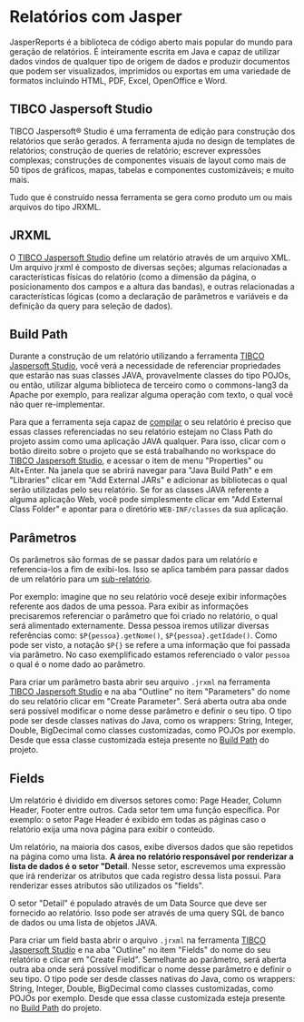 # Relatórios com Jasper

JasperReports é a biblioteca de código aberto mais popular do mundo para geração de relatórios. É inteiramente escrita em Java e capaz de utilizar dados vindos de qualquer tipo de origem de dados e produzir documentos que podem ser visualizados, imprimidos ou exportas em uma variedade de formatos incluíndo HTML, PDF, Excel, OpenOffice e Word.

## TIBCO Jaspersoft Studio

TIBCO Jaspersoft® Studio é uma ferramenta de edição para construção dos relatórios que serão gerados. A ferramenta ajuda no design de templates de relatórios; construção de queries de relatório; escrever expressões complexas; construções de componentes visuais de layout como mais de 50 tipos de gráficos, mapas, tabelas e componentes customizáveis; e muito mais.

Tudo que é construído nessa ferramenta se gera como produto um ou mais arquivos do tipo JRXML.

## JRXML

O [TIBCO Jaspersoft Studio](#TIBCO-Jaspersoft-Studio) define um relatório através de um arquivo XML. Um arquivo jrxml é composto de diversas seções; algumas relacionadas a características físicas do relatório (como a dimensão da página, o posicionamento dos campos e a altura das bandas), e outras relacionadas a características lógicas (como a declaração de parâmetros e variáveis e da definição da query para seleção de dados).

## Build Path

Durante a construção de um relatório utilizando a ferramenta [TIBCO Jaspersoft Studio](#TIBCO-Jaspersoft-Studio), você verá a necessidade de referenciar propriedades que estarão nas suas classes JAVA, provavelmente classes do tipo POJOs, ou então, utilizar alguma biblioteca de terceiro como o commons-lang3 da Apache por exemplo, para realizar alguma operação com texto, o qual você não quer re-implementar. 

Para que a ferramenta seja capaz de [compilar](#compilação) o seu relatório é preciso que essas classes referenciadas no seu relatório estejam no Class Path do projeto assim como uma aplicação JAVA qualquer. Para isso, clicar com o botão direito sobre o projeto que se está trabalhando no workspace do [TIBCO Jaspersoft Studio](#TIBCO-Jaspersoft-Studio), e acessar o item de menu "Properties" ou Alt+Enter. Na janela que se abrirá navegar para "Java Build Path" e em "Libraries" clicar em "Add External JARs" e adicionar as bibliotecas o qual serão utilizadas pelo seu relatório. Se for as classes JAVA referente a alguma aplicação Web, você pode simplesmente clicar em "Add External Class Folder" e apontar para o diretório `WEB-INF/classes` da sua aplicação.

## Parâmetros

Os parâmetros são formas de se passar dados para um relatório e referencia-los a fim de exibi-los. Isso se aplica também para passar dados de um relatório para um [sub-relatório](#Sub-relatório).

Por exemplo: imagine que no seu relatório você deseje exibir informações referente aos dados de uma pessoa. Para exibir as informações precisaremos referenciar o parâmetro que foi criado no relatório, o qual será alimentado externamente. Dessa pessoa iremos utilizar diversas referências como: `$P{pessoa}.getNome()`, `$P{pessoa}.getIdade()`. Como pode ser visto, a notação `$P{}` se refere a uma informação que foi passada via parâmetro. No caso exemplificado estamos referenciado o valor `pessoa` o qual é o nome dado ao parâmetro.

Para criar um parâmetro basta abrir seu arquivo `.jrxml` na ferramenta [TIBCO Jaspersoft Studio](#TIBCO-Jaspersoft-Studio) e na aba "Outline" no item "Parameters" do nome do seu relatório clicar em "Create Parameter". Será aberta outra aba onde será possível modificar o nome desse parâmetro e definir o seu tipo. O tipo pode ser desde classes nativas do Java, como os wrappers: String, Integer, Double, BigDecimal como classes customizadas, como POJOs por exemplo. Desde que essa classe customizada esteja presente no [Build Path](#Build-Path) do projeto.

## Fields

Um relatório é dividido em diversos setores como: Page Header, Column Header, Footer entre outros. Cada setor tem uma função específica. Por exemplo: o setor Page Header é exibido em todas as páginas caso o relatório exija uma nova página para exibir o conteúdo. 

Um relatório, na maioria dos casos, exibe diversos dados que são repetidos na página como uma lista. **A área no relatório responsável por renderizar a lista de dados é o setor "Detail**. Nesse setor, escrevemos uma expressão que irá renderizar os atributos que cada registro dessa lista possui. Para renderizar esses atributos são utilizados os "fields".

O setor "Detail" é populado através de um Data Source que deve ser fornecido ao relatório. Isso pode ser através de uma query SQL de banco de dados ou uma lista de objetos JAVA.

Para criar um field basta abrir o arquivo `.jrxml` na ferramenta [TIBCO Jaspersoft Studio](#TIBCO-Jaspersoft-Studio) e na aba "Outline" no item "Fields" do nome do seu relatório e clicar em "Create Field". Semelhante ao parâmetro, será aberta outra aba onde será possível modificar o nome desse parâmetro e definir o seu tipo. O tipo pode ser desde classes nativas do Java, como os wrappers: String, Integer, Double, BigDecimal como classes customizadas, como POJOs por exemplo. Desde que essa classe customizada esteja presente no [Build Path](#Build-Path) do projeto.
